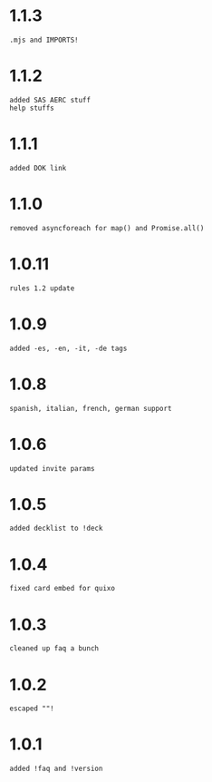 # 1.1.3
    .mjs and IMPORTS!
# 1.1.2
    added SAS AERC stuff
    help stuffs
# 1.1.1
    added DOK link
# 1.1.0
    removed asyncforeach for map() and Promise.all()
# 1.0.11
    rules 1.2 update
# 1.0.9
    added -es, -en, -it, -de tags 
# 1.0.8
    spanish, italian, french, german support
# 1.0.6
    updated invite params
# 1.0.5
    added decklist to !deck
# 1.0.4
    fixed card embed for quixo
# 1.0.3
    cleaned up faq a bunch
# 1.0.2
    escaped ""!
# 1.0.1
    added !faq and !version